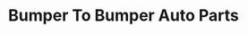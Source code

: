 ---
title: "Bumper To Bumper Auto Parts"
url: /hays/bumper-to-bumper-auto-parts/
shop: Autoteile
---